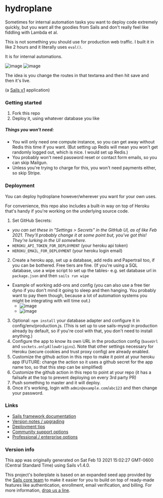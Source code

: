 # hydroplane

Sometimes for internal automation tasks you want to deploy code extremely quickly, but you want all the goodies from Sails and don't really feel like fiddling with Lambda et al.

This is not something you should use for production web traffic.  I built it in like 2 hours and it literally uses `eval()`.

It is for internal automations.


![image](https://user-images.githubusercontent.com/618009/107864862-4c215e80-6e26-11eb-8f6c-5f0590b73285.png)
![image](https://user-images.githubusercontent.com/618009/107864861-47f54100-6e26-11eb-99b6-88f10b2fe7d3.png)


The idea is you change the routes in that textarea and then hit save and then it's live.

(a [Sails v1](https://sailsjs.com) application)


### Getting started
1. Fork this repo
2. Deploy it, using whatever database you like

##### Things you won't need:
- You will only need one compute instance, so you can get away without Redis this time if you want.  (But setting up Redis will mean you won't get randomly logged out, which is nice.  I would set up Redis.)
- You probably won't need password reset or contact form emails, so you can skip Mailgun.
- Unless you're trying to charge for this, you won't need payments either, so skip Stripe.

### Deployment
You can deploy hydroplane however/wherever you want for your own uses.

For convenience, this repo also includes a built-in way on top of Heroku that's handy if you're working on the underlying source code.

1. Set GitHub Secrets:
  - _you can set these in "Settings > Secrets" in the GitHub UI, as of like Feb 2021.  They'll probably change it at some point but, you've got this!  They're lurking in the UI somewhere._
  - `HEROKU_API_TOKEN_FOR_DEPLOYMENT` (your heroku api token)
  - `HEROKU_EMAIL_FOR_DEPLOYMENT` (your heroku login email)
2. Create a heroku app, set up a database, add redis and Papertrail too, if you can be bothered.  Free tiers are fine.  (If you're using a SQL database, use a wipe script to set up the tables- e.g. set database url in `package.json` and then `sails run wipe`
  - Example of working add-ons and config (you can also use a free tier dyno if you don't mind it going to sleep and then hanging.  You probably want to pay them though, because a lot of automation systems you might be integrating with will time out.)
    - ![image](https://user-images.githubusercontent.com/618009/107864140-45431d80-6e1f-11eb-9ffc-17ad30d74431.png)
    - ![image](https://user-images.githubusercontent.com/618009/107864156-5b50de00-6e1f-11eb-9154-1a8d0d9516de.png)

3. Optional: `npm install` your database adapter and configure it in config/env/production.js.  (This is set up to use sails-mysql in production already by default, so if you're cool with that, you don't need to install anything.)
4. Configure the app to know its own URL in the production config (`baseUrl` and `sockets.onlyAllowOrigins`).  Note that other settings necessary for Heroku (secure cookies and trust proxy config) are already enabled.
5. Customize the github action in this repo to make it point at your heroku app  (FUTURE: change the action so it uses a github secret for the app name too, so that this step can be simplified)
6. Customize the github action in this repo to point at your repo (it has a failsafe at the top to prevent deploying on every 3rd party PR)
7. Push something to master and it will deploy.
8. Once it's working, login with `admin@example.com`/`abc123` and then change your password.

### Links

+ [Sails framework documentation](https://sailsjs.com/get-started)
+ [Version notes / upgrading](https://sailsjs.com/documentation/upgrading)
+ [Deployment tips](https://sailsjs.com/documentation/concepts/deployment)
+ [Community support options](https://sailsjs.com/support)
+ [Professional / enterprise options](https://sailsjs.com/enterprise)


### Version info

This app was originally generated on Sat Feb 13 2021 15:02:27 GMT-0600 (Central Standard Time) using Sails v1.4.0.

<!-- Internally, Sails used [`sails-generate@2.0.0`](https://github.com/balderdashy/sails-generate/tree/v2.0.0/lib/core-generators/new). -->


This project's boilerplate is based on an expanded seed app provided by the [Sails core team](https://sailsjs.com/about) to make it easier for you to build on top of ready-made features like authentication, enrollment, email verification, and billing.  For more information, [drop us a line](https://sailsjs.com/support).


<!--
Note:  Generators are usually run using the globally-installed `sails` CLI (command-line interface).  This CLI version is _environment-specific_ rather than app-specific, thus over time, as a project's dependencies are upgraded or the project is worked on by different developers on different computers using different versions of Node.js, the Sails dependency in its package.json file may differ from the globally-installed Sails CLI release it was originally generated with.  (Be sure to always check out the relevant [upgrading guides](https://sailsjs.com/upgrading) before upgrading the version of Sails used by your app.  If you're stuck, [get help here](https://sailsjs.com/support).)
-->

